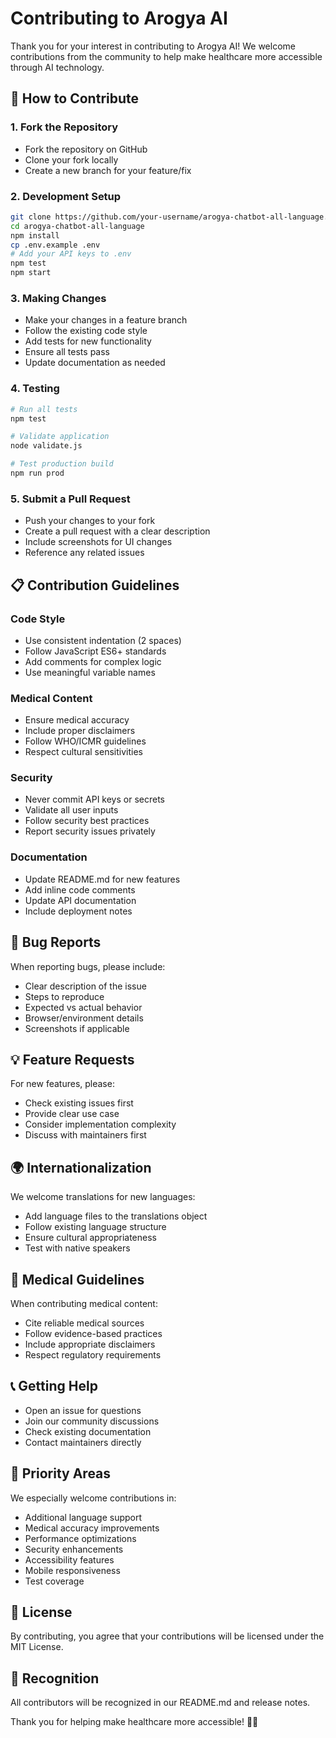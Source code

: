 # Contributing to Arogya AI

Thank you for your interest in contributing to Arogya AI! We welcome contributions from the community to help make healthcare more accessible through AI technology.

## 🤝 How to Contribute

### 1. Fork the Repository
- Fork the repository on GitHub
- Clone your fork locally
- Create a new branch for your feature/fix

### 2. Development Setup
```bash
git clone https://github.com/your-username/arogya-chatbot-all-language.git
cd arogya-chatbot-all-language
npm install
cp .env.example .env
# Add your API keys to .env
npm test
npm start
```

### 3. Making Changes
- Make your changes in a feature branch
- Follow the existing code style
- Add tests for new functionality
- Ensure all tests pass
- Update documentation as needed

### 4. Testing
```bash
# Run all tests
npm test

# Validate application
node validate.js

# Test production build
npm run prod
```

### 5. Submit a Pull Request
- Push your changes to your fork
- Create a pull request with a clear description
- Include screenshots for UI changes
- Reference any related issues

## 📋 Contribution Guidelines

### Code Style
- Use consistent indentation (2 spaces)
- Follow JavaScript ES6+ standards
- Add comments for complex logic
- Use meaningful variable names

### Medical Content
- Ensure medical accuracy
- Include proper disclaimers
- Follow WHO/ICMR guidelines
- Respect cultural sensitivities

### Security
- Never commit API keys or secrets
- Validate all user inputs
- Follow security best practices
- Report security issues privately

### Documentation
- Update README.md for new features
- Add inline code comments
- Update API documentation
- Include deployment notes

## 🐛 Bug Reports

When reporting bugs, please include:
- Clear description of the issue
- Steps to reproduce
- Expected vs actual behavior
- Browser/environment details
- Screenshots if applicable

## 💡 Feature Requests

For new features, please:
- Check existing issues first
- Provide clear use case
- Consider implementation complexity
- Discuss with maintainers first

## 🌍 Internationalization

We welcome translations for new languages:
- Add language files to the translations object
- Follow existing language structure
- Ensure cultural appropriateness
- Test with native speakers

## 🏥 Medical Guidelines

When contributing medical content:
- Cite reliable medical sources
- Follow evidence-based practices
- Include appropriate disclaimers
- Respect regulatory requirements

## 📞 Getting Help

- Open an issue for questions
- Join our community discussions
- Check existing documentation
- Contact maintainers directly

## 🎯 Priority Areas

We especially welcome contributions in:
- Additional language support
- Medical accuracy improvements
- Performance optimizations
- Security enhancements
- Accessibility features
- Mobile responsiveness
- Test coverage

## 📄 License

By contributing, you agree that your contributions will be licensed under the MIT License.

## 🙏 Recognition

All contributors will be recognized in our README.md and release notes.

Thank you for helping make healthcare more accessible! 🏥✨